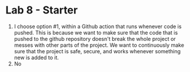 # Lab 8 - Starter
1) I choose option #1, within a Github action that runs whenever code is pushed. This is because we want to make sure that the code that is pushed to the github repository doesn't break the whole project or messes with other parts of the project. We want to continuously make sure that the project is safe, secure, and works whenever something new is added to it.
2) No